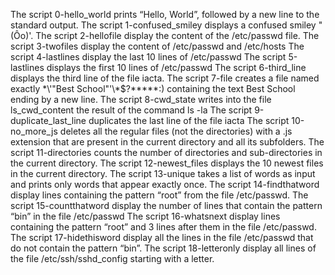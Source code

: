 The script 0-hello_world prints “Hello, World”, followed by a new line to the standard output.
The script 1-confused_smiley displays a confused smiley "(Ôo)'.
The script 2-hellofile display the content of the /etc/passwd file.
The script 3-twofiles display the content of /etc/passwd and /etc/hosts
The script 4-lastlines display the last 10 lines of /etc/passwd
The script 5-lastlines displays the first 10 lines of /etc/passwd
The script 6-third_line displays the third line of the file iacta.
The script 7-file creates a file named exactly \*\\'"Best School"\'\\*$\?\*\*\*\*\*:) containing the text Best School ending by a new line.
The script 8-cwd_state writes into the file ls_cwd_content the result of the command ls -la
The script 9-duplicate_last_line duplicates the last line of the file iacta
The script 10-no_more_js deletes all the regular files (not the directories) with a .js extension that are present in the current directory and all its subfolders.
The script 11-directories counts the number of directories and sub-directories in the current directory.
The script 12-newest_files displays the 10 newest files in the current directory.
The script 13-unique takes a list of words as input and prints only words that appear exactly once.
The script 14-findthatword display lines containing the pattern “root” from the file /etc/passwd.
The script 15-countthatword display the number of lines that contain the pattern “bin” in the file /etc/passwd
The script 16-whatsnext display lines containing the pattern “root” and 3 lines after them in the file /etc/passwd.
The script 17-hidethisword display all the lines in the file /etc/passwd that do not contain the pattern “bin”.
The script 18-letteronly display all lines of the file /etc/ssh/sshd_config starting with a letter.
